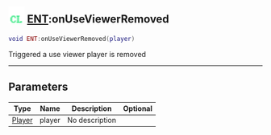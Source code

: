 ## <img src="../../.gitbook/assets/client.png" width="32" height="32" /> [ENT](../ent/README.md):onUseViewerRemoved

```lua
void ENT:onUseViewerRemoved(player)
```

Triggered a use viewer player is removed

------
## Parameters

| Type   | Name | Description | Optional |
| ------ | ---- | ----------- | -------: |
| [Player](../player/README.md) | player | No description |  |

